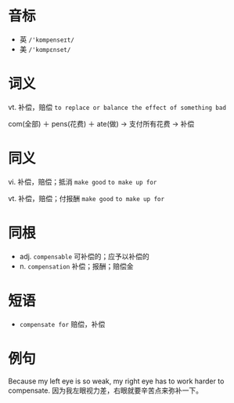 # 音标

- 英 `/'kɒmpenseɪt/`
- 美 `/'kɑmpɛnset/`

# 词义

vt. 补偿，赔偿
`to replace or balance the effect of something bad`



com(全部) ＋ pens(花费) ＋ ate(做) → 支付所有花费 → 补偿

# 同义

vi. 补偿，赔偿；抵消
`make good` `to make up for`

vt. 补偿，赔偿；付报酬
`make good` `to make up for`

# 同根

- adj. `compensable` 可补偿的；应予以补偿的
- n. `compensation` 补偿；报酬；赔偿金

# 短语

- `compensate for` 赔偿，补偿

# 例句

Because my left eye is so weak, my right eye has to work harder to compensate.
因为我左眼视力差，右眼就要辛苦点来弥补一下。


